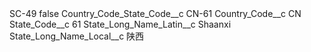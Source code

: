 <?xml version="1.0" encoding="UTF-8"?>
<CustomMetadata xmlns="http://soap.sforce.com/2006/04/metadata" xmlns:xsi="http://www.w3.org/2001/XMLSchema-instance" xmlns:xsd="http://www.w3.org/2001/XMLSchema">
    <label>SC-49</label>
    <protected>false</protected>
    <values>
        <field>Country_Code_State_Code__c</field>
        <value xsi:type="xsd:string">CN-61</value>
    </values>
    <values>
        <field>Country_Code__c</field>
        <value xsi:type="xsd:string">CN</value>
    </values>
    <values>
        <field>State_Code__c</field>
        <value xsi:type="xsd:string">61</value>
    </values>
    <values>
        <field>State_Long_Name_Latin__c</field>
        <value xsi:type="xsd:string">Shaanxi</value>
    </values>
    <values>
        <field>State_Long_Name_Local__c</field>
        <value xsi:type="xsd:string">陕西</value>
    </values>
</CustomMetadata>
